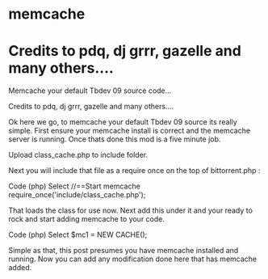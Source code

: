 # memcache

# Credits to pdq, dj grrr, gazelle and many others....

Memcache your default Tbdev 09 source code...

Credits to pdq, dj grrr, gazelle and many others....

Ok here we go, to memcache your default Tbdev 09 source its really simple. First ensure your memcache install is correct and the memcache server is running. Once thats done this mod is a five minute job.

Upload class_cache.php to include folder.

Next you will include that file as a require once on the top of bittorrent.php :

Code (php) Select
//==Start memcache
require_once('include/class_cache.php');


That loads the class for use now. Next add this under it and your ready to rock and start adding memcache to your code.

Code (php) Select
$mc1 = NEW CACHE();


Simple as that, this post presumes you have memcache installed and running. Now you can add any modification done here that has memcache added.



